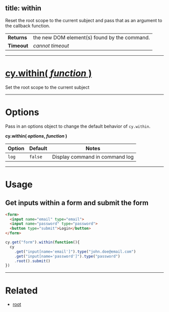 title: within
---

Reset the root scope to the current subject and pass that as an argument to the callback function.

| | |
|--- | --- |
| **Returns** | the new DOM element(s) found by the command. |
| **Timeout** | *cannot timeout* |

***

# [cy.within( *function* )](#section-usage)

Set the root scope to the current subject

***

# Options

Pass in an options object to change the default behavior of `cy.within`.

**cy.within( *options*, *function* )**

Option | Default | Notes
--- | --- | ---
`log` | `false` | Display command in command log

***

# Usage

## Get inputs within a form and submit the form

```html
<form>
  <input name="email" type="email">
  <input name="password" type="password">
  <button type="submit">Login</button>
</form>
```

```javascript
cy.get("form").within(function(){
  cy
    .get("input[name='email']").type("john.doe@email.com")
    .get("input[name='password']").type("password")
    .root().submit()
})
```

***

# Related

- [root](https://on.cypress.io/api/root)